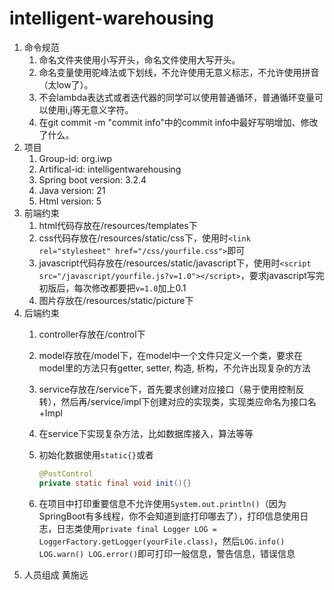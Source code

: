 # intelligent-warehousing

1. 命令规范
   1. 命名文件夹使用小写开头，命名文件使用大写开头。
   2. 命名变量使用驼峰法或下划线，不允许使用无意义标志，不允许使用拼音（太low了）。
   3. 不会lambda表达式或者迭代器的同学可以使用普通循环，普通循环变量可以使用i,j等无意义字符。
   4. 在git commit -m "commit info"中的commit info中最好写明增加、修改了什么。
2. 项目
   1. Group-id: org.iwp
   2. Artifical-id: intelligentwarehousing
   3. Spring boot version: 3.2.4
   4. Java version: 21
   5. Html version: 5
3. 前端约束
   1. html代码存放在/resources/templates下
   2. css代码存放在/resources/static/css下，使用时`<link rel="stylesheet" href="/css/yourfile.css">`即可
   3. javascript代码存放在/resources/static/javascript下，使用时`<script src="/javascript/yourfile.js?v=1.0"></script>`，要求javascript写完初版后，每次修改都要把`v=1.0`加上0.1
   4. 图片存放在/resources/static/picture下
4. 后端约束
   1. controller存放在/control下
   2. model存放在/model下，在model中一个文件只定义一个类，要求在model里的方法只有getter, setter, 构造, 析构，不允许出现复杂的方法
   3. service存放在/service下，首先要求创建对应接口（易于使用控制反转），然后再/service/impl下创建对应的实现类，实现类应命名为接口名+Impl
   4. 在service下实现复杂方法，比如数据库接入，算法等等
   5. 初始化数据使用`static{}`或者

        ``` java
        @PostControl
        private static final void init(){}
        ```

   6. 在项目中打印重要信息不允许使用`System.out.println()`（因为SpringBoot有多线程，你不会知道到底打印哪去了），打印信息使用日志，日志类使用`private final Logger LOG = LoggerFactory.getLogger(yourFile.class)`，然后`LOG.info() LOG.warn() LOG.error()`即可打印一般信息，警告信息，错误信息
5. 人员组成
   黄施远
